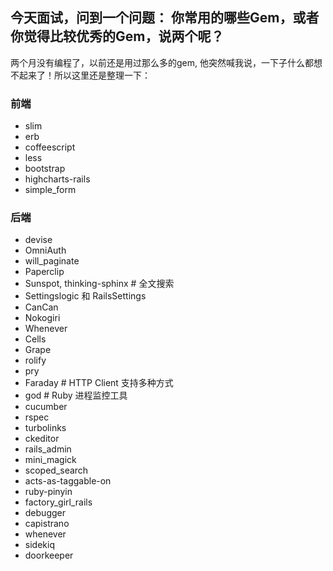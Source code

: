 ## 今天面试，问到一个问题： 你常用的哪些Gem，或者你觉得比较优秀的Gem，说两个呢？

两个月没有编程了，以前还是用过那么多的gem, 他突然喊我说，一下子什么都想不起来了！所以这里还是整理一下：


### 前端

* slim
* erb
* coffeescript
* less
* bootstrap
* highcharts-rails
* simple_form

### 后端

* devise
* OmniAuth
* will_paginate 
* Paperclip
* Sunspot, thinking-sphinx  # 全文搜索
* Settingslogic 和 RailsSettings
* CanCan
* Nokogiri
* Whenever
* Cells
* Grape
* rolify
* pry
* Faraday # HTTP Client 支持多种方式
* god # Ruby 进程监控工具
* cucumber
* rspec
* turbolinks
* ckeditor
* rails_admin
* mini_magick
* scoped_search
* acts-as-taggable-on
* ruby-pinyin
* factory_girl_rails
* debugger
* capistrano
* whenever
* sidekiq
* doorkeeper





